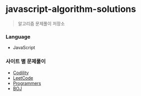 # javascript-algorithm-solutions
> 알고리즘 문제풀이 저장소

### Language
- JavaScript

### 사이트 별 문제풀이
- [Codility](https://github.com/JESS2/javascript-algorithm-solutions/tree/master/src/codility)
- [LeetCode](https://github.com/JESS2/javascript-algorithm-solutions/tree/master/src/leetCode)
- [Programmers](https://github.com/JESS2/javascript-algorithm-solutions/tree/master/src/programmers)
- [BOJ](https://github.com/JESS2/javascript-algorithm-solutions/tree/master/src/boj)
